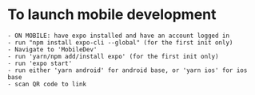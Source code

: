 # To launch mobile development
    - ON MOBILE: have expo installed and have an account logged in
    - run "npm install expo-cli --global" (for the first init only)
    - Navigate to 'MobileDev'
    - run 'yarn/npm add/install expo' (for the first init only)
    - run 'expo start'
    - run either 'yarn android' for android base, or 'yarn ios' for ios base
    - scan QR code to link